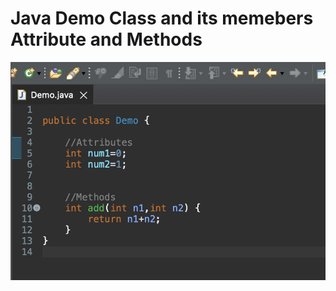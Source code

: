 # Java Demo Class and its memebers Attribute and Methods

[![Vaibhav Mojidra - 1.jpeg](https://raw.githubusercontent.com/VaibhavMojidra/Java---Demo-Class-and-its-memebers-Attribute-and-Methods/master/output/1.jpeg "Vaibhav Mojidra")](https://vaibhavmojidra.github.io/site/)